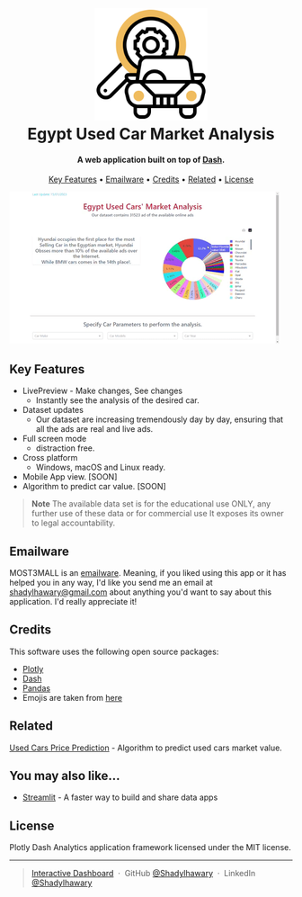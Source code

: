 
<h1 align="center">
  <br>
  <a href="http://156.195.83.251:5000/"><img src="https://raw.githubusercontent.com/Shadylhawary/Egypt-used-car-market-analysis/master/img/logo.png" alt="Egypt" width="200"></a>
  <br>
  Egypt Used Car Market Analysis
  <br>
</h1>

<h4 align="center">A web application built on top of <a href="https://plotly.com/dash/" target="_blank">Dash</a>.</h4>


<p align="center">
  <a href="#key-features">Key Features</a> •
  <a href="#emailware">Emailware</a> •
  <a href="#credits">Credits</a> •
  <a href="#related">Related</a> •
  <a href="#license">License</a>
</p>


![screenshot](https://raw.githubusercontent.com/Shadylhawary/Egypt-used-car-market-analysis/master/img/giphy.gif)

## Key Features

* LivePreview - Make changes, See changes
  - Instantly see  the analysis of the desired car.
* Dataset updates
  - Our dataset are increasing tremendously day by day, ensuring that all the ads are real and live ads.
* Full screen mode
  - distraction free.
* Cross platform
  - Windows, macOS and Linux ready.
* Mobile App view. [SOON]
* Algorithm to predict car value. [SOON]

> **Note**
> The available data set is for the educational use ONLY, any further use of these data or for commercial use It exposes its owner to legal accountability.


## Emailware

MOST3MALL is an [emailware](https://en.wiktionary.org/wiki/emailware). Meaning, if you liked using this app or it has helped you in any way, I'd like you send me an email at <shadylhawary@gmail.com> about anything you'd want to say about this application. I'd really appreciate it!

## Credits

This software uses the following open source packages:

- [Plotly](https://plotly.com/)
- [Dash](https://dash.plotly.com/)
- [Pandas](https://pandas.pydata.org/)
- Emojis are taken from [here](https://github.com/arvida/emoji-cheat-sheet.com)

## Related

[Used Cars Price Prediction](https://github.com/Shadylhawary/Predicting-Used-Cars-Prices) - Algorithm to predict used cars market value.
## You may also like...

- [Streamlit](https://streamlit.io/) - A faster way to build and share data apps

## License

Plotly Dash Analytics application framework licensed under the MIT license.

---

> [Interactive Dashboard](http://156.195.83.251:5000/) &nbsp;&middot;&nbsp;
> GitHub [@Shadylhawary](https://github.com/Shadylhawary) &nbsp;&middot;&nbsp;
> LinkedIn [@Shadylhawary](https://www.linkedin.com/in/shadylhawary/)
